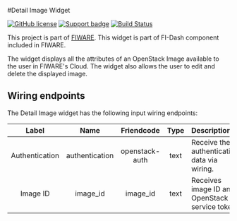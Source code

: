 #Detail Image Widget

[![GitHub license](https://img.shields.io/badge/license-Apache%202-blue.svg)](https://raw.githubusercontent.com/fidash/widget-detailimage/master/LICENSE)
[![Support badge](https://img.shields.io/badge/support-askbot-yellowgreen.svg)](http://ask.fiware.org)
[![Build Status](https://build.conwet.fi.upm.es/jenkins/view/FI-Dash/job/Widget%20Detail%20Image/badge/icon)](https://build.conwet.fi.upm.es/jenkins/view/FI-Dash/job/Widget%20Detail%20Image/)

This project is part of [FIWARE](https://www.fiware.org/). This widget is part of FI-Dash component included in FIWARE.

The widget displays all the attributes of an OpenStack Image available to the user in FIWARE's Cloud. The widget also allows the user to edit and delete the displayed image.


## Wiring endpoints

The Detail Image widget has the following input wiring endpoints:

|Label|Name|Friendcode|Type|Description|
|:--:|:--:|:--:|:--:|:--|
|Authentication|authentication|openstack-auth|text|Receive the authentication data via wiring.|
|Image ID|image_id|image_id|text|Receives image ID and OpenStack service token.|
